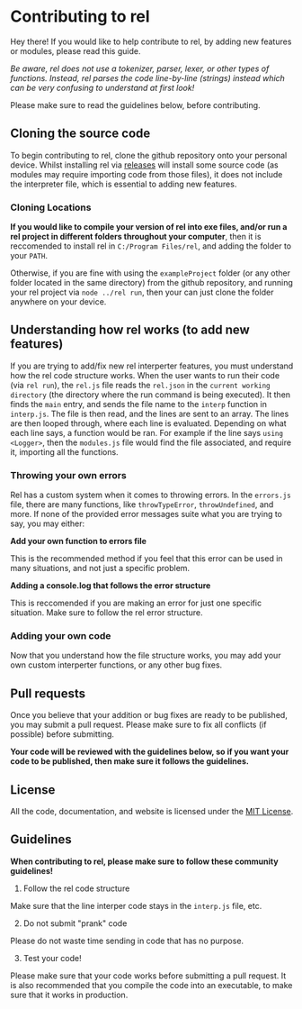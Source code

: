 # Contributing to rel

Hey there! If you would like to help contribute to rel, by adding new features or modules, please read this guide.

*Be aware, rel does not use a tokenizer, parser, lexer, or other types of functions. Instead, rel parses the code line-by-line (strings) instead which can be very confusing to understand at first look!*

Please make sure to read the guidelines below, before contributing.

## Cloning the source code

To begin contributing to rel, clone the github repository onto your personal device. Whilst installing rel via [releases](https://github.com/a-riceeater/rel/releases) will install some source code (as modules may require importing code from those files), it does not include the interpreter file, which is essential to adding new features.

### Cloning Locations
**If you would like to compile your version of rel into exe files, and/or run a rel project in different folders throughout your computer**, then it is reccomended to install rel in `C:/Program Files/rel`, and adding the folder to your `PATH`.

Otherwise, if you are fine with using the `exampleProject` folder (or any other folder located in the same directory) from the github repository, and running your rel project via `node ../rel run`, then your can just clone the folder anywhere on your device.

## Understanding how rel works (to add new features)
If you are trying to add/fix new rel interperter features, you must understand how the rel code structure works. When the user wants to run their code (via `rel run`), the `rel.js` file reads the `rel.json` in the `current working directory` (the directory where the run command is being executed). It then finds the `main` entry, and sends the file name to the `interp` function in `interp.js`. The file is then read, and the lines are sent to an array. The lines are then looped through, where each line is evaluated. Depending on what each line says, a function would be ran. For example if the line says `using <Logger>`, then the `modules.js` file would find the file associated, and require it, importing all the functions.

### Throwing your own errors
Rel has a custom system when it comes to throwing errors. In the `errors.js` file, there are many functions, like `throwTypeError`, `throwUndefined`, and more. If none of the provided error messages suite what you are trying to say, you may either:

**Add your own function to errors file**

This is the recommended method if you feel that this error can be used in many situations, and not just a specific problem.

**Adding a console.log that follows the error structure**

This is reccomended if you are making an error for just one specific situation. Make sure to follow the rel error structure.

### Adding your own code
Now that you understand how the file structure works, you may add your own custom interperter functions, or any other bug fixes.

## Pull requests
Once you believe that your addition or bug fixes are ready to be published, you may submit a pull request. Please make sure to fix all conflicts (if possible) before submitting.

**Your code will be reviewed with the guidelines below, so if you want your code to be published, then make sure it follows the guidelines.**

## License
All the code, documentation, and website is licensed under the [MIT License](https://github.com/a-riceeater/rel/blob/main/LICENSE).

## Guidelines
**When contributing to rel, please make sure to follow these community guidelines!**

1. Follow the rel code structure

Make sure that the line interper code stays in the `interp.js` file, etc.

2. Do not submit "prank" code

Please do not waste time sending in code that has no purpose.

3. Test your code!

Please make sure that your code works before submitting a pull request.
It is also recommended that you compile the code into an executable, to make sure that it works in production.
